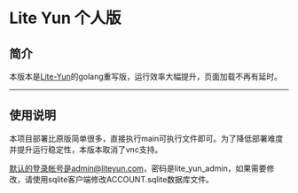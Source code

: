 # Lite Yun 个人版

## 简介
本版本是[Lite-Yun](https://github.com/SBOrg666/Lite-Yun)的golang重写版，运行效率大幅提升，页面加载不再有延时。

---
## 使用说明
本项目部署比原版简单很多，直接执行main可执行文件即可。为了降低部署难度并提升运行稳定性，本版本取消了vnc支持。

默认的登录帐号是admin@liteyun.com，密码是lite_yun_admin，如果需要修改，请使用sqlite客户端修改ACCOUNT.sqlite数据库文件。